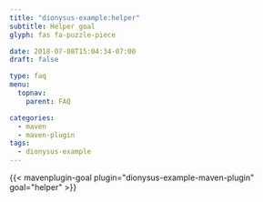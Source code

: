 ```yaml
---
title: "dionysus-example:helper"
subtitle: Helper goal
glyph: fas fa-puzzle-piece

date: 2018-07-08T15:04:34-07:00
draft: false

type: faq
menu:
  topnav:
    parent: FAQ

categories:
  - maven
  - maven-plugin
tags:
  - dionysus-example
---
```


{{< mavenplugin-goal plugin="dionysus-example-maven-plugin" goal="helper" >}}
